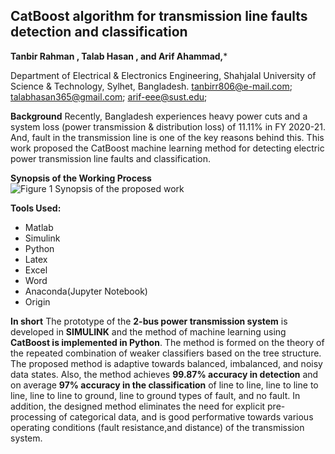 **<h2>CatBoost algorithm for transmission line faults detection and classification</h2>**

 **Tanbir Rahman , Talab Hasan , and Arif Ahammad,***
  
Department of Electrical & Electronics Engineering, Shahjalal University of Science & Technology, Sylhet, Bangladesh.
  tanbirr806@e-mail.com; talabhasan365@gmail.com; arif-eee@sust.edu;


**Background**
   Recently, Bangladesh experiences heavy power cuts and a system loss (power transmission &
 distribution loss) of 11.11% in FY 2020-21. And, fault in the transmission line is one of the key reasons behind this.
 This work proposed the CatBoost machine learning method for detecting electric power transmission line faults
 and classification.

**Synopsis of the Working Process**
![Figure 1  Synopsis of the proposed work](https://github.com/user-attachments/assets/2215ec24-d08c-4e7c-9636-c9a63432c270)


 **Tools Used:** 
 * Matlab
 * Simulink
 * Python
 * Latex
 * Excel
 * Word
 * Anaconda(Jupyter Notebook)
 * Origin
 
 
 **In short**
   The prototype of the **2-bus power transmission system** is developed in **SIMULINK** and the method of machine learning using **CatBoost is implemented in Python**. 
 The method is formed on the theory of the repeated combination of weaker classifiers based on the tree structure. The proposed method is adaptive towards
 balanced, imbalanced, and noisy data states. Also, the method achieves **99.87% accuracy in detection** and on average **97% accuracy in the classification** of line to line,  line to line to line, line to line to ground, line to ground types of fault, and no fault. In addition, the designed method eliminates the need for explicit pre-processing of  categorical data, and is good performative towards various operating conditions (fault resistance,and distance) of the transmission system.
